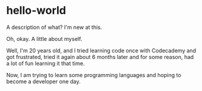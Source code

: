 # hello-world
A description of what? I'm new at this.

Oh, okay. A little about myself.

Well, I'm 20 years old, and I tried learning code once with Codecademy and got frustrated, tried it again about 6 months later and for some reason, had a lot of fun learning it that time.

Now, I am trying to learn some programming languages and hoping to become a developer one day.
